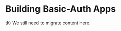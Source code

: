# Building Basic-Auth Apps

<aside class="notice">
tK: We still need to migrate content here. 
</aside>
